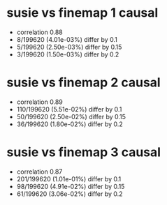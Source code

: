 # susie vs finemap  1 causal

- correlation 0.88
- 8/199620 (4.01e-03%) differ by 0.1
- 5/199620 (2.50e-03%) differ by 0.15
- 3/199620 (1.50e-03%) differ by 0.2


# susie vs finemap  2 causal

- correlation 0.89
- 110/199620 (5.51e-02%) differ by 0.1
- 50/199620 (2.50e-02%) differ by 0.15
- 36/199620 (1.80e-02%) differ by 0.2


# susie vs finemap  3 causal

- correlation 0.87
- 201/199620 (1.01e-01%) differ by 0.1
- 98/199620 (4.91e-02%) differ by 0.15
- 61/199620 (3.06e-02%) differ by 0.2


